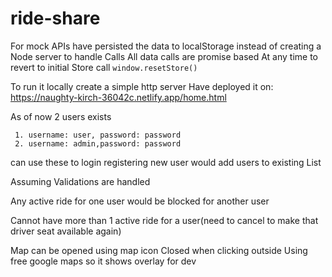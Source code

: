 # ride-share

For mock APIs have persisted the data to localStorage instead of creating a Node server to handle Calls
All data calls are promise based
At any time to revert to initial Store call `window.resetStore()`

To run it locally create a simple http server 
Have deployed it on: https://naughty-kirch-36042c.netlify.app/home.html

As of now 2 users exists
```
 1. username: user, password: password
 2. username: admin,password: password
```
can use these to login
registering new user would add users to existing List

Assuming Validations are handled 

Any active ride for one user would be blocked for another user

Cannot have more than 1 active ride for a user(need to cancel to make that driver seat available again)

Map can be opened using map icon
Closed when clicking outside
Using free google maps so it shows overlay for dev

